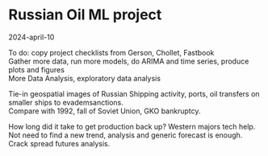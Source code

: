 # Russian Oil ML project   

2024-april-10   

To do:  copy project checklists from Gerson, Chollet, Fastbook   
Gather more data, run more models, do ARIMA and time series, produce plots and figures   
More Data Analysis, exploratory data analysis   


Tie-in geospatial images of Russian Shipping activity, ports, oil transfers on smaller ships to evademsanctions.  
Compare with 1992, fall of Soviet Union, GKO bankruptcy.  

How long did it take to get production back up? Western majors tech help.  
Not need to find a new trend, analysis and generic forecast is enough.  
Crack spread futures analysis.  


